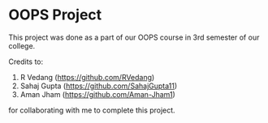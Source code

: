 # OOPS Project

This project was done as a part of our OOPS course in 3rd semester of our college.

Credits to:
1. R Vedang (https://github.com/RVedang)
2. Sahaj Gupta (https://github.com/SahajGupta11)
3. Aman Jham (https://github.com/Aman-Jham1)

for collaborating with me to complete this project.
